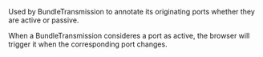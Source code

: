 Used by BundleTransmission to annotate its originating ports whether they are active or passive.When a BundleTransmission consideres a port as active, the browser will trigger it when the corresponding port changes.